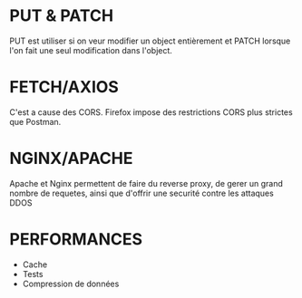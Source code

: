 # PUT & PATCH
 PUT est utiliser si on veur  modifier un object entièrement et PATCH lorsque l'on fait une seul modification dans l'object.

# FETCH/AXIOS
C'est a cause des CORS. Firefox impose des restrictions CORS plus strictes que Postman.

# NGINX/APACHE
Apache et  Nginx permettent de faire du reverse proxy, de gerer un grand nombre de requetes, ainsi que d'offrir une securité contre les attaques DDOS

# PERFORMANCES
- Cache 
- Tests
- Compression de données